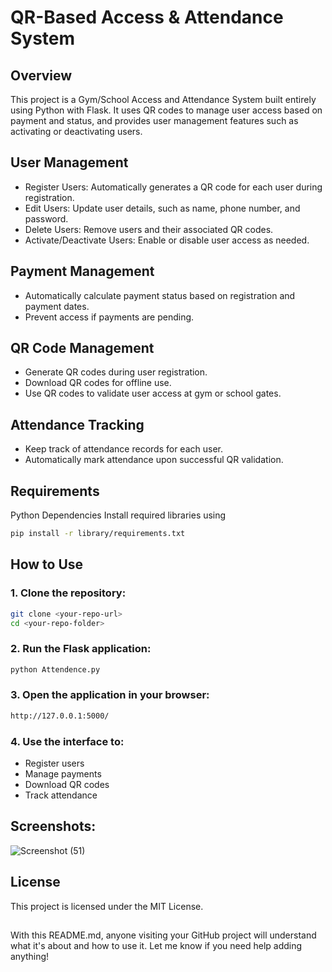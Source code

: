 # QR-Based Access & Attendance System
## Overview
This project is a Gym/School Access and Attendance System built entirely using Python with Flask. It uses QR codes to manage user access based on payment and status, and provides user management features such as activating or deactivating users.

## User Management
- Register Users: Automatically generates a QR code for each user during registration.
- Edit Users: Update user details, such as name, phone number, and password.
- Delete Users: Remove users and their associated QR codes.
- Activate/Deactivate Users: Enable or disable user access as needed.
## Payment Management
- Automatically calculate payment status based on registration and payment dates.
- Prevent access if payments are pending.
## QR Code Management
- Generate QR codes during user registration.
- Download QR codes for offline use.
- Use QR codes to validate user access at gym or school gates.
## Attendance Tracking
- Keep track of attendance records for each user.
- Automatically mark attendance upon successful QR validation.
## Requirements
Python Dependencies
Install required libraries using
```bash
pip install -r library/requirements.txt
```

## How to Use
### 1. Clone the repository:
```bash
git clone <your-repo-url>
cd <your-repo-folder>
```

### 2. Run the Flask application:
```bash
python Attendence.py
```

### 3. Open the application in your browser:
```bash
http://127.0.0.1:5000/
```

### 4. Use the interface to:
- Register users
- Manage payments
- Download QR codes
- Track attendance

## Screenshots:
![Screenshot (51)](https://github.com/user-attachments/assets/b7536da5-1861-421d-b610-fc2ec843bdf8)

## License
This project is licensed under the MIT License.

##
With this README.md, anyone visiting your GitHub project will understand what it's about and how to use it. Let me know if you need help adding anything!

